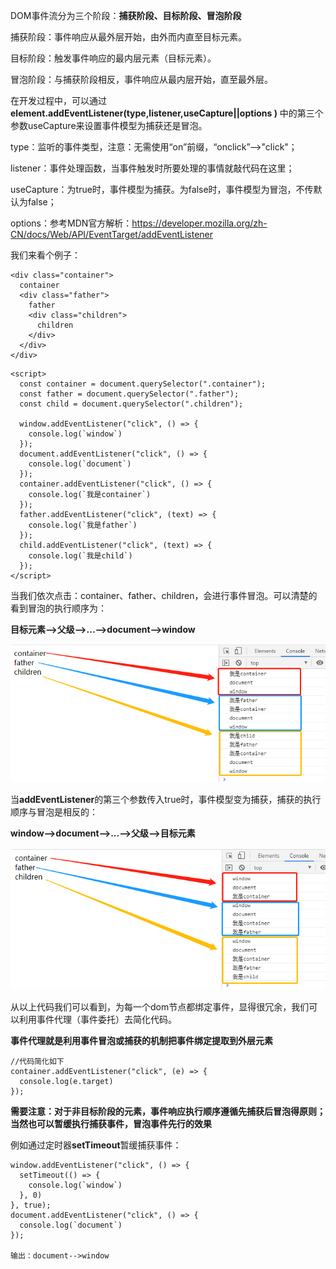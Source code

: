DOM事件流分为三个阶段：**捕获阶段、目标阶段、冒泡阶段**

捕获阶段：事件响应从最外层开始，由外而内直至目标元素。

目标阶段：触发事件响应的最内层元素（目标元素）。

冒泡阶段：与捕获阶段相反，事件响应从最内层开始，直至最外层。

在开发过程中，可以通过 **element.addEventListener(type,listener,useCapture||options  )** 中的第三个参数useCapture来设置事件模型为捕获还是冒泡。

type：监听的事件类型，注意：无需使用“on”前缀，“onclick”-->"click"；

listener：事件处理函数，当事件触发时所要处理的事情就敲代码在这里；

useCapture：为true时，事件模型为捕获。为false时，事件模型为冒泡，不传默认为false；

options：参考MDN官方解析：https://developer.mozilla.org/zh-CN/docs/Web/API/EventTarget/addEventListener

我们来看个例子：

```
<div class="container">
  container
  <div class="father">
    father
    <div class="children">
      children
    </div>
  </div>
</div>
```

```
<script>
  const container = document.querySelector(".container");
  const father = document.querySelector(".father");
  const child = document.querySelector(".children");

  window.addEventListener("click", () => {
    console.log(`window`)
  });
  document.addEventListener("click", () => {
    console.log(`document`)
  });
  container.addEventListener("click", () => {
    console.log(`我是container`)
  });
  father.addEventListener("click", (text) => {
    console.log(`我是father`)
  });
  child.addEventListener("click", (text) => {
    console.log(`我是child`)
  });
</script>
```

当我们依次点击：container、father、children，会进行事件冒泡。可以清楚的看到冒泡的执行顺序为：

**目标元素-->父级-->...-->document-->window**

![](../images/buhuo/p1.png)

当**addEventListener**的第三个参数传入true时，事件模型变为捕获，捕获的执行顺序与冒泡是相反的：

**window-->document-->...-->父级-->目标元素**

![](../images/buhuo/p2.png)

从以上代码我们可以看到，为每一个dom节点都绑定事件，显得很冗余，我们可以利用事件代理（事件委托）去简化代码。

**事件代理就是利用事件冒泡或捕获的机制把事件绑定提取到外层元素**

```
//代码简化如下
container.addEventListener("click", (e) => {
  console.log(e.target)
});
```

**需要注意：对于非目标阶段的元素，事件响应执行顺序遵循先捕获后冒泡得原则；当然也可以暂缓执行捕获事件，冒泡事件先行的效果**

例如通过定时器**setTimeout**暂缓捕获事件：

```
window.addEventListener("click", () => {
  setTimeout(() => {
    console.log(`window`)
  }, 0)
}, true);
document.addEventListener("click", () => {
  console.log(`document`)
});

输出：document-->window
```
